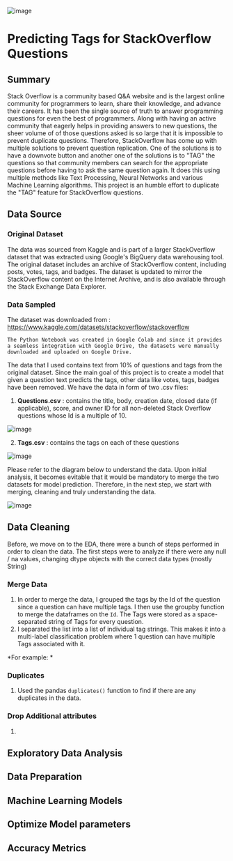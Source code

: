 ![image](https://user-images.githubusercontent.com/12669848/189498908-09206c0c-5e48-4164-8f4c-edccb593cd19.png)



# Predicting Tags for StackOverflow Questions

## Summary

Stack Overflow is a community based Q&A website and is the largest online community for programmers to learn, share their knowledge, and advance their careers. It has been the single source of truth to answer programming questions for even the best of programmers. Along with having an active community that eagerly helps in providing answers to new questions, the sheer volume of of those questions asked is so large that it is impossible to prevent duplicate questions. Therefore, StackOverflow has come up with multiple solutions to prevent question replication. One of the solutions is to have a downvote button and another one of the solutions is to "TAG" the questions so that community members can search for the appropriate questions before having to ask the same question again. It does this using multiple methods like Text Processing, Neural Networks and various Machine Learning algorithms. This project is an humble effort to duplicate the "TAG" feature for StackOverflow questions. 

## Data Source

### Original Dataset 

The data was sourced from Kaggle and is part of a larger StackOverflow dataset that was extracted using Google's BigQuery data warehousing tool. The original dataset includes an archive of StackOverflow content, including posts, votes, tags, and badges. The dataset is updated to mirror the StackOverflow content on the Internet Archive, and is also available through the Stack Exchange Data Explorer. 

### Data Sampled

The dataset was downloaded from : https://www.kaggle.com/datasets/stackoverflow/stackoverflow

`The Python Notebook was created in Google Colab and since it provides a seamless integration with Google Drive, the datasets were manually downloaded and uploaded on Google Drive.`

The data that I used contains text from 10% of questions and tags from the original dataset. Since the main goal of this project is to create a model that given a question text predicts the tags, other data like votes, tags, badges have been removed. We have the data in form of two .csv files:  

1. **Questions.csv** : contains the title, body, creation date, closed date (if applicable), score, and owner ID for all non-deleted Stack Overflow questions whose Id is a multiple of 10.

![image](https://user-images.githubusercontent.com/12669848/189503565-cc036bde-52fc-4cf5-a501-25d69ffccc2e.png)

2. **Tags.csv** : contains the tags on each of these questions

![image](https://user-images.githubusercontent.com/12669848/189503585-12abc60b-9de2-40a3-a7ab-2c2f84756400.png)

Please refer to the diagram below to understand the data. Upon initial analysis, it becomes evitable that it would be mandatory to merge the two datasets for model prediction. Therefore, in the next step, we start with merging, cleaning and truly understanding the data. 

![image](https://user-images.githubusercontent.com/12669848/189506215-fc5d762c-37d3-4045-aa10-37ec3e1f0aff.png)


## Data Cleaning

Before, we move on to the EDA, there were a bunch of steps performed in order to clean the data. The first steps were to analyze if there were any null / na values, changing dtype objects with the correct data types (mostly String) 

### Merge Data
1. In order to merge the data, I grouped the tags by the Id of the question since a question can have multiple tags. I then use the groupby function to merge the dataframes on the `Id`. The Tags were stored as a space-separated string of Tags for every question. 
2. I separated the list into a list of individual tag strings. This makes it into a multi-label classification problem where 1 question can have multiple Tags associated with it. 

*For example: *



### Duplicates
1. Used the pandas `duplicates()` function to find if there are any duplicates in the data.

### Drop Additional attributes
1. 

## Exploratory Data Analysis

## Data Preparation

## Machine Learning Models

## Optimize Model parameters

## Accuracy Metrics



